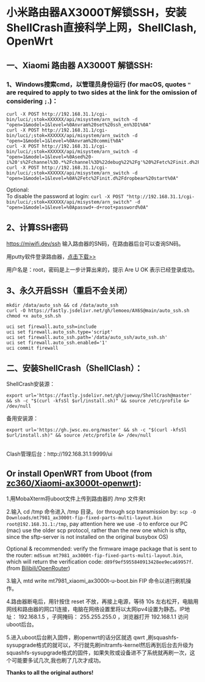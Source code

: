 # 小米路由器AX3000T解锁SSH，安装ShellCrash直接科学上网，ShellClash, OpenWrt

## 一、Xiaomi 路由器 AX3000T 解锁SSH:
### 1、Windows搜索cmd，以管理员身份运行 (for macOS, quotes ```"``` are required to apply to two sides at the link for the omission of considering ```;```.)：
```
curl -X POST http://192.168.31.1/cgi-bin/luci/;stok=XXXXXX/api/misystem/arn_switch -d "open=1&model=1&level=%0Anvram%20set%20ssh_en%3D1%0A"
curl -X POST http://192.168.31.1/cgi-bin/luci/;stok=XXXXXX/api/misystem/arn_switch -d "open=1&model=1&level=%0Anvram%20commit%0A"
curl -X POST http://192.168.31.1/cgi-bin/luci/;stok=XXXXXX/api/misystem/arn_switch -d "open=1&model=1&level=%0Ased%20-i%20's%2Fchannel%3D.*%2Fchannel%3D%22debug%22%2Fg'%20%2Fetc%2Finit.d%2Fdropbear%0A"
curl -X POST http://192.168.31.1/cgi-bin/luci/;stok=XXXXXX/api/misystem/arn_switch -d "open=1&model=1&level=%0A%2Fetc%2Finit.d%2Fdropbear%20start%0A"
```
Optional: <br>
To disable the password at login: ```curl -X POST "http://192.168.31.1/cgi-bin/luci/;stok=XXXXXX/api/misystem/arn_switch" -d "open=1&model=1&level=%0Apasswd+-d+root+password%0A"```
   
## 2、计算SSH密码
https://miwifi.dev/ssh 输入路由器的SN码，在路由器后台可以查询SN码。

用putty软件登录路由器，<a href="https://github.com/eujc/AX3000T/releases/download/gongju/AX3000T.zip" target="_blank">点击下载>></a>

用户名是：root，密码是上一步计算出来的，提示 Are U OK 表示已经登录成功。

## 3、永久开启SSH（重启不会关闭）

    mkdir /data/auto_ssh && cd /data/auto_ssh
    curl -O https://fastly.jsdelivr.net/gh/lemoeo/AX6S@main/auto_ssh.sh
    chmod +x auto_ssh.sh

    uci set firewall.auto_ssh=include
    uci set firewall.auto_ssh.type='script'
    uci set firewall.auto_ssh.path='/data/auto_ssh/auto_ssh.sh'
    uci set firewall.auto_ssh.enabled='1'
    uci commit firewall

## 二、安装ShellCrash（ShellClash）：
ShellCrash安装源：

    export url='https://fastly.jsdelivr.net/gh/juewuy/ShellCrash@master' && sh -c "$(curl -kfsSl $url/install.sh)" && source /etc/profile &> /dev/null

备用安装源：

    export url='https://gh.jwsc.eu.org/master' && sh -c "$(curl -kfsSl $url/install.sh)" && source /etc/profile &> /dev/null

<br>
Clash管理后台：http://192.168.31.1:9999/ui

## Or install OpenWRT from Uboot (from [zc360/Xiaomi-ax3000t-openwrt](https://github.com/zc360/Xiaomi-ax3000t-openwrt)):
1.用MobaXterm将uboot文件上传到路由器的 /tmp 文件夹t

2.输入 cd /tmp 命令进入 /tmp 目录。(or through scp transmission by: ```scp -O Downloads/mt7981_ax3000t-fip-fixed-parts-multi-layout.bin root@192.168.31.1:/tmp```, pay attention here we use ```-O``` to enforce our PC (mac) use the older scp protocol, rather than the new one which is sftp, since the sftp-server is not installed on the original busybox OS)

Optional & recommended: verify the firmware image package that is sent to the router: ```md5sum mt7981_ax3000t-fip-fixed-parts-multi-layout.bin```, which will return the verification code: ```d89f9ef5955840913428ee9eca69957f```. (from [Bilibili/OpenRouter](https://www.bilibili.com/video/BV1dj411h7EP/?spm_id_from=333.1007.top_right_bar_window_history.content.click&vd_source=1db61c2ba3ce56a634310a7590956269))

3.输入 mtd write mt7981_xiaomi_ax3000t-u-boot.bin FIP 命令以进行刷机操作。

4.路由器断电后，用针按住 reset 不放，再接上电源，等待 10s 左右松开，电脑用网线和路由器的网口1连接，电脑在网络设置里将以太网ipv4设置为静态。IP地址： 192.168.1.5 ，子网掩码： 255.255.255.0 ，浏览器打开 192.168.1.1 访问uboot后台。

5.进入uboot后台刷入固件，刷openwrt的话分区就选 qwrt ,刷squashfs-sysupgrade格式的就可以，不行就先刷initramfs-kernel然后再到后台去升级为squashfs-sysupgrade格式的固件，如果失败或设备进不了系统就再刷一次，这个可能要多试几次,我也刷了几次才成功。

**Thanks to all the original authors!**
